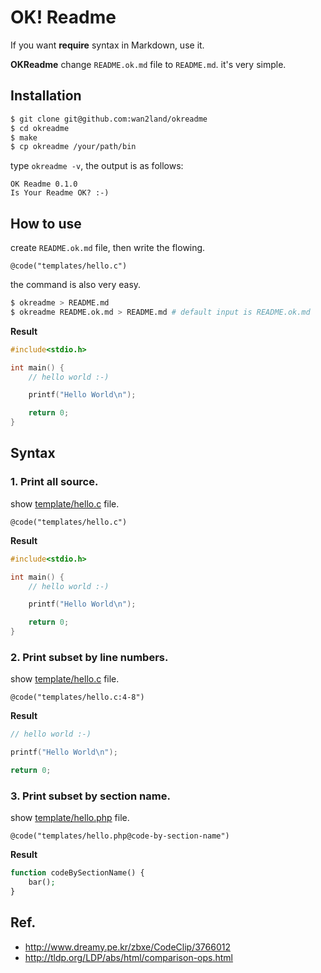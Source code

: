 OK! Readme
==========

If you want **require** syntax in Markdown, use it.

**OKReadme** change `README.ok.md` file to `README.md`. it's very simple.

## Installation

```sh
$ git clone git@github.com:wan2land/okreadme
$ cd okreadme
$ make
$ cp okreadme /your/path/bin
```

type `okreadme -v`, the output is as follows:

```
OK Readme 0.1.0
Is Your Readme OK? :-)
```

## How to use

create `README.ok.md` file, then write the flowing. 

```
@code("templates/hello.c")
```

the command is also very easy.

```sh
$ okreadme > README.md
$ okreadme README.ok.md > README.md # default input is README.ok.md
```

**Result**

```c
#include<stdio.h>

int main() {
	// hello world :-)

	printf("Hello World\n");

	return 0;
}
```


## Syntax

### 1. Print all source.

show [template/hello.c](template/hello.c) file.

```
@code("templates/hello.c")
```

**Result**

```c
#include<stdio.h>

int main() {
	// hello world :-)

	printf("Hello World\n");

	return 0;
}
```


### 2. Print subset by line numbers.

show [template/hello.c](template/hello.c) file.

```
@code("templates/hello.c:4-8")
```

**Result**

```c
// hello world :-)

printf("Hello World\n");

return 0;
```

### 3. Print subset by section name.

show [template/hello.php](template/hello.php) file.

```
@code("templates/hello.php@code-by-section-name")
```

**Result**

```php
function codeBySectionName() {
    bar();
}
```


## Ref.

- http://www.dreamy.pe.kr/zbxe/CodeClip/3766012
- http://tldp.org/LDP/abs/html/comparison-ops.html
